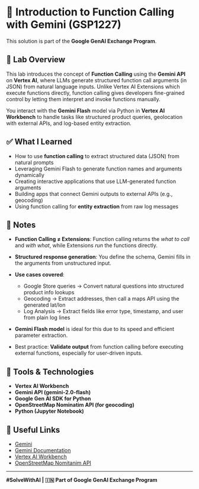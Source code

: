 # 🔧 Introduction to Function Calling with Gemini (GSP1227)

This solution is part of the **Google GenAI Exchange Program**.

## 📌 Lab Overview

This lab introduces the concept of **Function Calling** using the **Gemini API** on **Vertex AI**, where LLMs generate structured function call arguments (in JSON) from natural language inputs. Unlike Vertex AI Extensions which execute functions directly, function calling gives developers fine-grained control by letting them interpret and invoke functions manually.

You interact with the **Gemini Flash** model via Python in **Vertex AI Workbench** to handle tasks like structured product queries, geolocation with external APIs, and log-based entity extraction.

## ✅ What I Learned

- How to use **function calling** to extract structured data (JSON) from natural prompts  
- Leveraging Gemini Flash to generate function names and arguments dynamically  
- Creating interactive applications that use LLM-generated function arguments  
- Building apps that connect Gemini outputs to external APIs (e.g., geocoding)  
- Using function calling for **entity extraction** from raw log messages

## 📝 Notes

- **Function Calling ≠ Extensions**: Function calling returns the *what to call* and *with what*, while Extensions *run* the functions directly.
  
- **Structured response generation**: You define the schema, Gemini fills in the arguments from unstructured input.

- **Use cases covered**:
  - Google Store queries → Convert natural questions into structured product info lookups
  - Geocoding → Extract addresses, then call a maps API using the generated lat/lon
  - Log Analysis → Extract fields like error type, timestamp, and user from plain log lines

- **Gemini Flash model** is ideal for this due to its speed and efficient parameter extraction.

- Best practice: **Validate output** from function calling before executing external functions, especially for user-driven inputs.

## 🧪 Tools & Technologies

- **Vertex AI Workbench**
- **Gemini API (gemini-2.0-flash)**
- **Google Gen AI SDK for Python**
- **OpenStreetMap Nominatim API (for geocoding)**
- **Python (Jupyter Notebook)**

## 🔗 Useful Links

- [Gemini](https://deepmind.google/models/gemini/)
- [Gemini Documentation](https://cloud.google.com/vertex-ai/generative-ai/docs/learn/models#gemini-models)
- [Vertex AI Workbench](https://cloud.google.com/vertex-ai/docs/workbench/introduction)
- [OpenStreetMap Nomitanim API](https://nominatim.openstreetmap.org/ui/search.html)

---

**#SolveWithAI | 🇮🇳 Part of Google GenAI Exchange Program**
